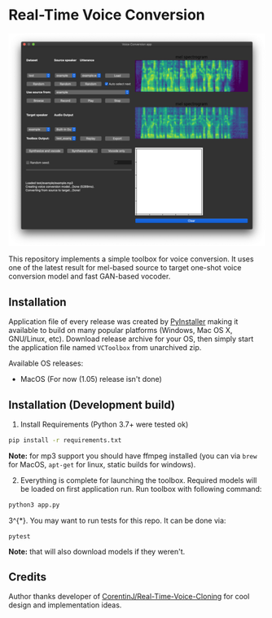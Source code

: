 # Real-Time Voice Conversion

![Toolbox View](img_dashboard.png)

This repository implements a simple toolbox for voice conversion. It uses one of the latest result for mel-based source to target one-shot voice conversion model and fast GAN-based vocoder.

## Installation 

Application file of every release was created by [PyInstaller](https://pypi.org/project/pyinstaller/) making it available to build on many popular platforms (Windows, Mac OS X, GNU/Linux, etc). Download release archive for your OS, then simply start the application file named `VCToolbox` from unarchived zip.

Available OS releases:

- MacOS (For now (1.05) release isn't done)

## Installation (Development build)

1. Install Requirements (Python 3.7+ were tested ok)

```bash
pip install -r requirements.txt
```

**Note:** for mp3 support you should have ffmpeg installed (you can via `brew` for MacOS, `apt-get` for linux, static builds for windows).

2. Everything is complete for launching the toolbox. Required models will be loaded on first application run. Run toolbox with following command:

```bash
python3 app.py
```

3^{*}. You may want to run tests for this repo. It can be done via:

```
pytest
```

**Note:** that will also download models if they weren't.

## Credits

Author thanks developer of [CorentinJ/Real-Time-Voice-Cloning](github.com/CorentinJ/Real-Time-Voice-Cloning) for cool design and implementation ideas.